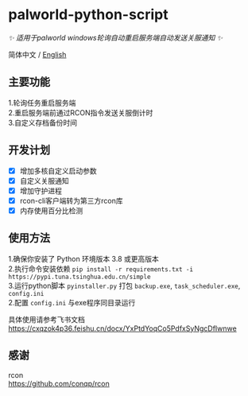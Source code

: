 # palworld-python-script  

_✨ 适用于palworld windows轮询自动重启服务端自动发送关服通知 ✨_  

简体中文 / [English](./README_EN.md)  

## 主要功能  

1.轮询任务重启服务端  
2.重启服务端前通过RCON指令发送关服倒计时  
3.自定义存档备份时间  

## 开发计划  

- [x] 增加多核自定义启动参数  
- [x] 自定义关服通知  
- [x] 增加守护进程  
- [x] rcon-cli客户端转为第三方rcon库  
- [x] 内存使用百分比检测  

## 使用方法  

1.确保你安装了 Python 环境版本 3.8 或更高版本  
2.执行命令安装依赖 `pip install -r requirements.txt -i https://pypi.tuna.tsinghua.edu.cn/simple`  
3.运行python脚本 `pyinstaller.py` 打包 `backup.exe`, `task_scheduler.exe`, `config.ini`  
2.配置 `config.ini` 与exe程序同目录运行  

具体使用请参考飞书文档  
https://cxqzok4p36.feishu.cn/docx/YxPtdYoqCo5PdfxSyNgcDfIwnwe  

## 感谢  
rcon  
https://github.com/conqp/rcon  